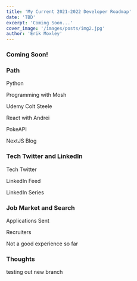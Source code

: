 ```yaml
---
title: 'My Current 2021-2022 Developer Roadmap'
date: 'TBD'
excerpt: 'Coming Soon...'
cover_image: '/images/posts/img2.jpg'
author: 'Erik Moxley'
---
```


<h3>Coming Soon!</h3>
<h3>Path</h3>
Python

Programming with Mosh

Udemy
Colt Steele

React with Andrei

PokeAPI

NextJS Blog

<h3>Tech Twitter and LinkedIn</h3>
Tech Twitter


LinkedIn Feed

LinkedIn Series


<h3>Job Market and Search</h3>
Applications Sent

Recruiters

Not a good experience so far


<h3>Thoughts</h3>
testing out new branch